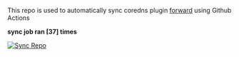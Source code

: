 This repo is used to automatically sync coredns plugin [forward](https://github.com/QZLin/forward) using Github Actions

**sync job ran [37] times**

[![Sync Repo](https://github.com/QZLin/coredns-extract/actions/workflows/sync.yaml/badge.svg)](https://github.com/QZLin/coredns-extract/actions/workflows/sync.yaml)
